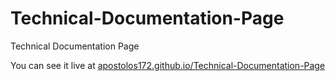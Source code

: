 # Technical-Documentation-Page

Technical Documentation Page

You can see it live at [apostolos172.github.io/Technical-Documentation-Page](https://apostolos172.github.io/Technical-Documentation-Page/)